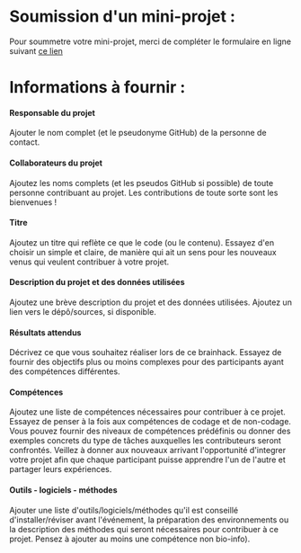 # Soumission d'un mini-projet : 

Pour soummetre votre mini-projet,  merci de compléter le formulaire en ligne suivant [ce lien](https://forms.gle/oBUWEvkTDMHiL1h88)

# Informations à fournir :


#### Responsable du projet

Ajouter le nom complet (et le pseudonyme GitHub) de la personne de contact.  

#### Collaborateurs du projet

Ajoutez les noms complets (et les pseudos GitHub si possible) de toute personne contribuant au projet. Les contributions de toute sorte sont les bienvenues !  

#### Titre

Ajoutez un titre qui reflète ce que le code (ou le contenu). Essayez d'en choisir un simple et claire, de manière qui ait un sens pour les nouveaux venus qui veulent contribuer à votre projet.  

#### Description du projet et des données utilisées

Ajoutez une brève description du projet et des données utilisées. Ajoutez un lien vers le dépô/sources, si disponible.  

#### Résultats attendus

Décrivez ce que vous souhaitez réaliser lors de ce brainhack. Essayez de fournir des objectifs plus ou moins complexes pour des participants ayant des compétences différentes.  

#### Compétences 

Ajoutez une liste de compétences nécessaires pour contribuer à ce projet. Essayez de penser à la fois aux compétences de codage et de non-codage. Vous pouvez fournir des niveaux de compétences prédéfinis ou donner des exemples concrets du type de tâches auxquelles les contributeurs seront confrontés. Veillez à donner aux nouveaux arrivant l'opportunité d'integrer votre projet afin que chaque participant puisse apprendre l'un de l'autre et partager leurs expériences.

#### Outils - logiciels - méthodes

Ajouter une liste d'outils/logiciels/méthodes qu'il est conseillé d'installer/réviser avant l'événement, la préparation des environnements ou la description des méthodes qui seront nécessaires pour contribuer à ce projet. Pensez à ajouter au moins une compétence non bio-info).


